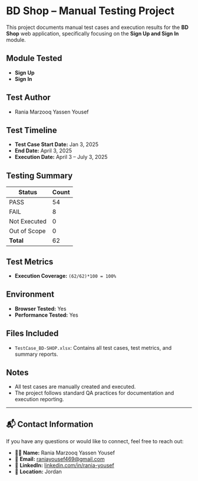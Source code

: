 

#  BD Shop – Manual Testing Project

This project documents manual test cases and execution results for the **BD Shop** web application, specifically focusing on the **Sign Up and Sign In** module.

##  Module Tested
- **Sign Up**
- **Sign In**

##  Test Author
- Rania Marzooq Yassen Yousef

##  Test Timeline
- **Test Case Start Date:** Jan 3, 2025
- **End Date:** April 3, 2025
- **Execution Date:** April 3 – July 3, 2025

##  Testing Summary

| Status        | Count |
|---------------|-------|
|  PASS        | 54    |
|  FAIL        | 8     |
|  Not Executed | 0     |
|  Out of Scope | 0     |
| **Total**     | 62    |

##  Test Metrics
- **Execution Coverage:** `(62/62)*100 = 100%`

##  Environment
- **Browser Tested:** Yes
- **Performance Tested:** Yes

##  Files Included
- `TestCase_BD-SHOP.xlsx`: Contains all test cases, test metrics, and summary reports.

##  Notes
- All test cases are manually created and executed.
- The project follows standard QA practices for documentation and execution reporting.

---
## 📬 Contact Information

If you have any questions or would like to connect, feel free to reach out:

- 👩‍💻 **Name:** Rania Marzooq Yassen Yousef  
- 📧 **Email:** raniayousef469@gmail.com  
- 🔗 **LinkedIn:** [linkedin.com/in/rania-yousef](https://www.linkedin.com/in/rania-yousef-4a31b3353/)   
- 📍 **Location:** Jordan  

